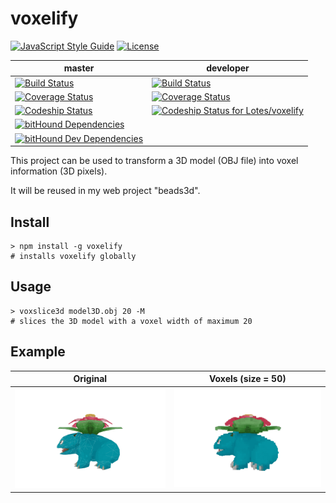 # voxelify

[![JavaScript Style Guide](https://img.shields.io/badge/code%20style-standard-brightgreen.svg)](http://standardjs.com/)
[![License](http://img.shields.io/:license-mit-green.svg)](LICENSE.md)

| master            | developer           |
| ----------------- | ------------------- |
| [![Build Status](https://travis-ci.org/Lotes/voxelify.svg?branch=master)](https://travis-ci.org/Lotes/voxelify) | [![Build Status](https://travis-ci.org/Lotes/voxelify.svg?branch=developer)](https://travis-ci.org/Lotes/voxelify) |
| [![Coverage Status](https://coveralls.io/repos/github/Lotes/voxelify/badge.svg?branch=master)](https://coveralls.io/github/Lotes/voxelify?branch=master) | [![Coverage Status](https://coveralls.io/repos/github/Lotes/voxelify/badge.svg?branch=developer)](https://coveralls.io/github/Lotes/voxelify?branch=developer) |
| [![Codeship Status](https://codeship.com/projects/8ed7cc00-3280-0134-875e-56e93ee34f2b/status?branch=master)](https://codeship.com/projects/164726) | [ ![Codeship Status for Lotes/voxelify](https://app.codeship.com/projects/8ed7cc00-3280-0134-875e-56e93ee34f2b/status?branch=developer)](https://app.codeship.com/projects/164726) |
| [![bitHound Dependencies](https://www.bithound.io/github/Lotes/voxelify/badges/dependencies.svg)](https://www.bithound.io/github/Lotes/voxelify/master/dependencies/npm) |  |
| [![bitHound Dev Dependencies](https://www.bithound.io/github/Lotes/voxelify/badges/devDependencies.svg)](https://www.bithound.io/github/Lotes/voxelify/master/dependencies/npm) |  |

This project can be used to transform a 3D model (OBJ file) into voxel information (3D pixels).

It will be reused in my web project "beads3d".

## Install
```
> npm install -g voxelify
# installs voxelify globally
```

## Usage
```
> voxslice3d model3D.obj 20 -M
# slices the 3D model with a voxel width of maximum 20
```

## Example

| Original          | Voxels (size = 50)  |
| ----------------- | ------------------- |
| ![](doc/mesh.gif) | ![](doc/voxels.gif) |
